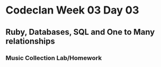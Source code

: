 # Codeclan Week 03 Day 03
## Ruby, Databases, SQL and One to Many relationships
### Music Collection Lab/Homework

